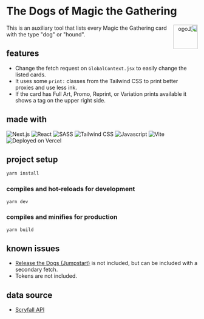 # The Dogs of Magic the Gathering

<img width="64px" style="float:right; transform: scaleX(-1)" src="https://dogs-of-mtg.bermeo.dev/Logo.svg" alt="Logo"/>

This is an auxiliary tool that lists every Magic the Gathering card with the type "dog" or "hound".

## features

* Change the fetch request on `GlobalContext.jsx` to easily change the listed cards.
* It uses some `print:` classes from the Tailwind CSS to print better proxies and use less ink.
* If the card has Full Art, Promo, Reprint, or Variation prints available it shows a tag on the upper right side.
 
## made with

![Next.js](https://img.shields.io/badge/Next-%230d1117?style=for-the-badge&logo=next.js)
![React](https://img.shields.io/badge/react-%230d1117.svg?style=for-the-badge&logo=react)
![SASS](https://img.shields.io/badge/sass-%230d1117.svg?style=for-the-badge&logo=sass)
![Tailwind CSS](https://img.shields.io/badge/tailwindcss-%230d1117?style=for-the-badge&logo=tailwindcss)
![Javascript](https://img.shields.io/badge/javascript-%230d1117.svg?style=for-the-badge&logo=javascript)
![Vite](https://img.shields.io/badge/vite-%230d1117.svg?style=for-the-badge&logo=vite&logoColor=%23646CFF)
![Deployed on Vercel](https://img.shields.io/badge/vercel-%230d1117.svg?style=for-the-badge&logo=vercel)

## project setup

``` sh
yarn install
```

### compiles and hot-reloads for development

``` sh
yarn dev
```

### compiles and minifies for production

``` sh
yarn build
```

## known issues

* [Release the Dogs (Jumpstart)](https://gatherer.wizards.com/Pages/Card/Details.aspx?name=Release+the+Dogs) is not included, but can be included with a secondary fetch.
* Tokens are not included.

## data source

* [Scryfall API](https://scryfall.com/docs/api)
